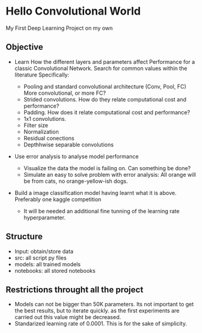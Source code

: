 # Hello Convolutional World 
My First Deep Learning Project on my own 

## Objective
- Learn How the different layers and parameters affect Performance for a classic Convolutional Network. Search for common values within the literature Specifically:
  - Pooling and standard convolutional architecture (Conv, Pool, FC) More convolutional, or more FC? 
  - Strided convolutions. How do they relate computational cost and performance? 
  - Padding. How does it relate computational cost and performance? 
  - 1x1 convolutions. 
  - Filter size
  - Normalization
  - Residual conections
  - Depthhwise separable convolutions

- Use error analysis to analyse model performance
  - Visualize the data the model is failing on. Can something be done?
  - Simulate an easy to solve problem with error analysis: All orange will be from cats, no orange-yellow-ish dogs.

- Build a image classification model having learnt what it is above. Preferably one kaggle competition
  - It will be needed an additional fine tunning of the learning rate hyperparameter.

## Structure
- Input: obtain/store data
- src: all script py files
- models: all trained models 
- notebooks: all stored notebooks

## Restrictions throught all the project
- Models can not be bigger than 50K parameters. Its not important to get the best results, but to iterate quickly. as the first experiments are carried out this value might be decreased. 
- Standarized learning rate of 0.0001. This is for the sake of simplicity. 